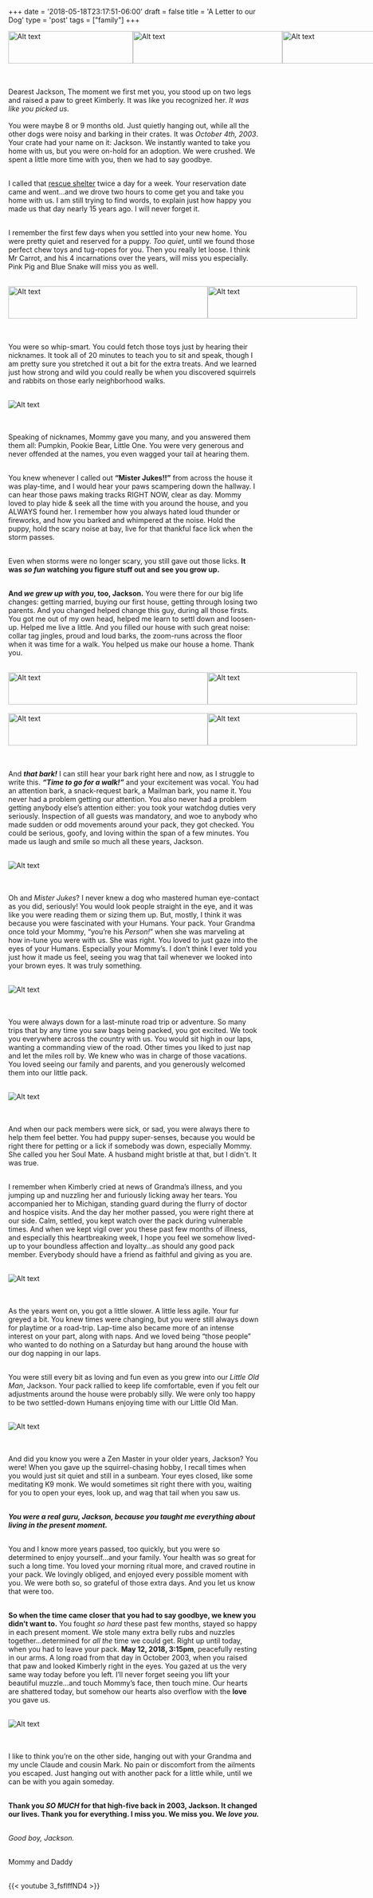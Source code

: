 +++
date = '2018-05-18T23:17:51-06:00'
draft = false
title = 'A Letter to our Dog'
type = 'post'
tags = ["family"]
+++

<style>
  .image-row {
    display: flex;
  }
</style>

<div class="image-row">
  <img src="https://julianwest.me/Blog/posts/A-Letter-To-Our-Dog/jackson_meet_day1.jpeg" alt="Alt text" width="250" height="65">
  <img src="https://julianwest.me/Blog/posts/A-Letter-To-Our-Dog/jackson_meet_day2.jpeg" alt="Alt text" width="300" height="65">
  <img src="https://julianwest.me/Blog/posts/A-Letter-To-Our-Dog/jackson_meet_day3.jpeg" alt="Alt text" width="250" height="65">
</div><br /> <br />

Dearest Jackson,
The moment we first met you, you stood up on two legs and raised a paw to greet Kimberly. It was like you recognized her. <i>It was like you picked us.</i><br /><br />
You were maybe 8 or 9 months old. Just quietly hanging out, while all the other dogs were noisy and barking in their crates. It was *October 4th, 2003*. Your crate had your name on it: Jackson. We instantly wanted to take you home with us, but you were on-hold for an adoption. We were crushed. We spent a little more time with you, then we had to say goodbye.<br /><br />

I called that <a href="https://fuzzyfriendsrescue.com">rescue shelter</a> twice a day for a week. Your reservation date came and went…and we drove two hours to come get you and take you home with us. I am still trying to find words, to explain just how happy you made us that day nearly 15 years ago. I will never forget it.<br /><br />

I remember the first few days when you settled into your new home. You were pretty quiet and reserved for a puppy. <i>Too quiet</i>, until we found those perfect chew toys and tug-ropes for you. Then you really let loose. I think Mr Carrot, and his 4 incarnations over the years, will miss you especially. Pink Pig and Blue Snake will miss you as well.<br /><br />

<div class="image-row">
  <img src="https://julianwest.me/Blog/posts/A-Letter-To-Our-Dog/jackson_toy.jpeg" alt="Alt text" width="400" height="65">
  <img src="https://julianwest.me/Blog/posts/A-Letter-To-Our-Dog/jackson_winter1.jpeg" alt="Alt text" width="300" height="65">
</div><br /> <br />

You were so whip-smart. You could fetch those toys just by hearing their nicknames. It took all of 20 minutes to teach you to sit and speak, though I am pretty sure you stretched it out a bit for the extra treats. And we learned just how strong and wild you could really be when you discovered squirrels and rabbits on those early neighborhood walks.<br /><br />

<div class="image-row">
  <img src="https://julianwest.me/Blog/posts/A-Letter-To-Our-Dog/jackson_gazing.jpeg" alt="Alt text">
</div><br /> <br />

Speaking of nicknames, Mommy gave you many, and you answered them them all: Pumpkin, Pookie Bear, Little One. You were very generous and never offended at the names, you even wagged your tail at hearing them.<br /><br />

You knew whenever I called out <b>“Mister Jukes!!”</b> from across the house it was play-time, and I would hear your paws scampering down the hallway. I can hear those paws making tracks RIGHT NOW, clear as day. Mommy loved to play hide & seek all the time with you around the house, and you ALWAYS found her. I remember how you always hated loud thunder or fireworks, and how you barked and whimpered at the noise. Hold the puppy, hold the scary noise at bay, live for that thankful face lick when the storm passes.<br /><br />

Even when storms were no longer scary, you still gave out those licks. <b>It was <i>so fun</i> watching you figure stuff out and see you grow up.</b><br /><br />

<b>And <i>we grew up with you</i>, too, Jackson.</b> You were there for our big life changes: getting married, buying our first house, getting through losing two parents. And you changed helped change this guy, during all those firsts. You got me out of my own head, helped me learn to settl down and loosen-up.  Helped me live a little. And you filled our house with such great noise: collar tag jingles, proud and loud barks, the zoom-runs across the floor when it was time for a walk. You helped us make our house a home. Thank you.<br /><br />


<div class="image-row">
  <img src="https://julianwest.me/Blog/posts/A-Letter-To-Our-Dog/jackson_young.jpeg" alt="Alt text" width="400" height="65">
  <img src="https://julianwest.me/Blog/posts/A-Letter-To-Our-Dog/jackson_coat.jpeg" alt="Alt text" width="300" height="65">
</div><br />

<div class="image-row">
  <img src="https://julianwest.me/Blog/posts/A-Letter-To-Our-Dog/jackson_gazing2.jpeg" alt="Alt text" width="400" height="65">
  <img src="https://julianwest.me/Blog/posts/A-Letter-To-Our-Dog/jackson_sun.jpeg" alt="Alt text" width="300" height="65">
</div><br /> <br />

And <i><b>that bark!</i></b> I can still hear your bark right here and now, as I struggle to write this. <b><i>“Time to go for a walk!”</b></i> and your excitement was vocal. You had an attention bark, a snack-request bark, a Mailman bark, you name it. You never had a problem getting our attention. You also never had a problem getting anybody else’s attention either: you took your watchdog duties very seriously. Inspection of all guests was mandatory, and woe to anybody who made sudden or odd movements around your pack, they got checked. You could be serious, goofy, and loving within the span of a few minutes. You made us laugh and smile so much all these years, Jackson.<br /> <br />

<div class="image-row">
  <img src="https://julianwest.me/Blog/posts/A-Letter-To-Our-Dog/jackson_blanket.jpeg" alt="Alt text">
</div><br /> <br />

Oh and <i>Mister Jukes</i>? I never knew a dog who mastered human eye-contact as you did, seriously! You would look people straight in the eye, and it was like you were reading them or sizing them up. But, mostly, I think it was because you were fascinated with your Humans. Your pack. Your Grandma once told your Mommy, “you’re his <i>Person!</i>” when she was marveling at how in-tune you were with us. She was right. You loved to just gaze into the eyes of your Humans. Especially your Mommy’s. I don’t think I ever told you just how it made us feel, seeing you wag that tail whenever we looked into your brown eyes. It was truly something.<br /> <br />


<div class="image-row">
  <img src="https://julianwest.me/Blog/posts/A-Letter-To-Our-Dog/jackson_looking_up.jpeg" alt="Alt text">
</div><br /> <br />

You were always down for a last-minute road trip or adventure. So many trips that by any time you saw bags being packed, you got excited. We took you everywhere across the country with us. You would sit high in our laps, wanting a commanding view of the road. Other times you liked to just nap and let the miles roll by. We knew who was in charge of those vacations. You loved seeing our family and parents, and you generously welcomed them into our little pack.<br /> <br />

<div class="image-row">
  <img src="https://julianwest.me/Blog/posts/A-Letter-To-Our-Dog/jackson_sleeping.jpeg" alt="Alt text">
</div><br /> <br />

And when our pack members were sick, or sad, you were always there to help them feel better. You had puppy super-senses, because you would be right there for petting or a lick if somebody was down, especially Mommy. She called you her Soul Mate. A husband might bristle at that, but I didn't. It was true.<br /> <br />

I remember when Kimberly cried at news of Grandma’s illness, and you jumping up and nuzzling her and furiously licking away her tears. You accompanied her to Michigan, standing guard during the flurry of doctor and hospice visits. And the day her mother passed, you were right there at our side. Calm, settled, you kept watch over the pack during vulnerable times. And when we kept vigil over you these past few months of illness, and especially this heartbreaking week, I hope you feel we somehow lived-up to your boundless affection and loyalty…as should any good pack member. Everybody should have a friend as faithful and giving as you are.<br /> <br />

<div class="image-row">
  <img src="https://julianwest.me/Blog/posts/A-Letter-To-Our-Dog/Jackson_His_Last_Year.jpeg" alt="Alt text">
</div><br /> <br />

As the years went on, you got a little slower. A little less agile. Your fur greyed a bit. You knew times were changing, but you were still always down for playtime or a road-trip. Lap-time also became more of an intense interest on your part, along with naps. And we loved being “those people” who wanted to do nothing on a Saturday but hang around the house with our dog napping in our laps.<br /> <br />

You were still every bit as loving and fun even as you grew into our <i>Little Old Man</i>, Jackson. Your pack rallied to keep life comfortable, even if you felt our adjustments around the house were probably silly. We were only too happy to be two settled-down Humans enjoying time with our Little Old Man.<br /> <br />

<div class="image-row">
  <img src="https://julianwest.me/Blog/posts/A-Letter-To-Our-Dog/Jackson_His_Last_Year2.jpeg" alt="Alt text">
</div><br /> <br />

And did you know you were a Zen Master in your older years, Jackson? You were! When you gave up the squirrel-chasing hobby, I recall times when you would just sit quiet and still in a sunbeam. Your eyes closed, like some meditating K9 monk. We would sometimes sit right there with you, waiting for you to open your eyes, look up, and wag that tail when you saw us.<br /> <br />

<b><i>You were a real guru, Jackson, because you taught me everything about living in the present moment.</b></i><br /> <br />

You and I know more years passed, too quickly, but you were so determined to enjoy yourself…and your family. Your health was so great for such a long time. You loved your morning ritual more, and craved routine in your pack. We lovingly obliged, and enjoyed every possible moment with you. We were both so, so grateful of those extra days. And you let us know that were too.<br /> <br />

<b>So when the time came closer that you had to say goodbye, we knew you didn’t want to.</b> You fought <i>so hard</i> these past few months, stayed so happy in each present moment. We stole many extra belly rubs and nuzzles together…determined for <i>all the</i> time we could get. Right up until today, when you had to leave your pack. <b>May 12, 2018, 3:15pm</b>, peacefully resting in our arms. A long road from that day in October 2003, when you raised that paw and looked Kimberly right in the eyes. You gazed at us the very same way today before you left. I’ll never forget seeing you lift your beautiful muzzle…and touch Mommy’s face, then touch mine. Our hearts are shattered today, but somehow our hearts also overflow with the <b>love</b> you gave us.<br /> <br />

<div class="image-row">
  <img src="https://julianwest.me/Blog/posts/A-Letter-To-Our-Dog/Last_Moments_With_Jackson.jpeg" alt="Alt text">
</div><br /> <br />

I like to think you’re on the other side, hanging out with your Grandma and my uncle Claude and cousin Mark. No pain or discomfort from the ailments you escaped. Just hanging out with another pack for a little while, until we can be with you again someday.<br /> <br />

<b>Thank you <i>SO MUCH</i> for that high-five back in 2003, Jackson. It changed our lives. Thank you for everything. I miss you. We miss you. We <i>love you.</i></b><br /> <br />

<i>Good boy, Jackson.</i><br /> <br />

Mommy and Daddy<br /> <br />

<div class="video">
{{< youtube 3_fsflffND4 >}}
</div>